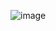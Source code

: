 ![image](https://github.com/DAD609/LeetCode_SQL/assets/67281187/7f9b1430-4bde-47f8-aa2d-60fb2b50499d)
